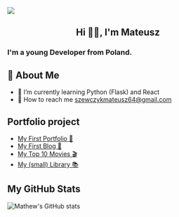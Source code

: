 ![](https://camo.githubusercontent.com/f6decabc6a509fd6d5d8a1053fedc3ad96458e223c6a9f8f312d125b6e833c7b/68747470733a2f2f692e696d6775722e636f6d2f6958754c3148472e706e67)
<h2 style="text-align: center;"> Hi 🙋‍♂️, I'm Mateusz </h2>
<h3> I'm a young Developer from Poland.</h3>

## 👦 About Me 
- 🧠 I’m currently learning Python (Flask) and React
- 📩 How to reach me szewczykmateusz64@gmail.com

## Portfolio project
- [My First Portfolio 📃](https://github.com/Wolanin00/Portfolio_Page_1)
- [My First Blog 📖](https://github.com/Wolanin00/My_First_Blog)
- [My Top 10 Movies 🎬](https://github.com/Wolanin00/My_Top_10_Movies)
- [My (small) Library 📚](https://github.com/Wolanin00/My_Library)

## My GitHub Stats
![Mathew's GitHub stats](https://github-readme-stats.vercel.app/api?username=Wolanin00&show_icons=true&theme=default)

